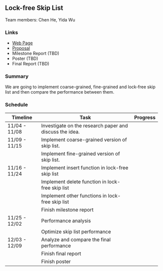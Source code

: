 ## Lock-free Skip List
Team members: Chen He, Yida Wu

### Links

* [Web Page](https://supertaunt.github.io/CMU_15618_project.github.io/)
* [Proposal](./15618_project_proposal.pdf)
* Milestone Report (TBD)
* Poster (TBD)
* Final Report (TBD)

### Summary

We are going to implement coarse-grained, fine-grained and lock-free skip list and then compare the performance between them.

### Schedule 

| Timeline       | Task                                                        | Progress    |
|----------------|-------------------------------------------------------------|-------------|
| 11/04 - 11/08  | Investigate on the research paper and discuss the idea.     |         |
| 11/09 - 11/15  | Implement coarse-grained version of skip list.              |         |
|                | Implement fine-grained version of skip list.                |         |
| 11/16 - 11/24  | Implement insert function in lock-free skip list            |         |
|                | Implement delete function in lock-free skip list            |         |
|                | Implement other functions in lock-free skip list            |         |
|                | Finish milestone report                                     |         |
| 11/25 - 12/02  | Performance analysis                                        |         |
|                | Optimize skip list performance                              |         |
| 12/03 - 12/09  | Analyze and compare the final performance                   |         |
|                | Finish final report                                         |         |
|                | Finish poster                                               |         |

